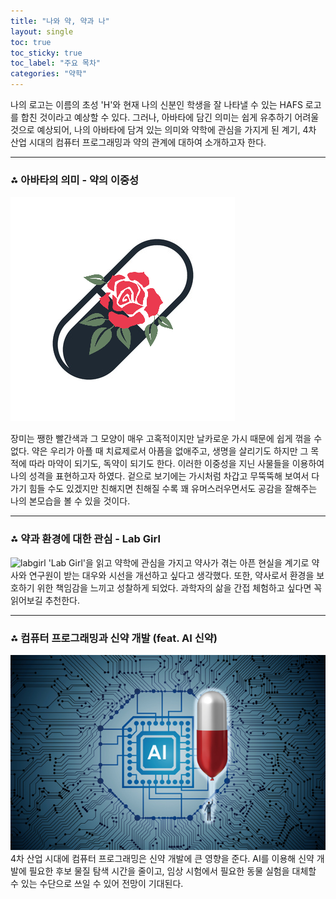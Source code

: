 ```yaml
---
title: "나와 약, 약과 나"
layout: single
toc: true
toc_sticky: true
toc_label: "주요 목차"
categories: "약학"
---
```


나의 로고는 이름의 초성 'H'와 현재 나의 신분인 학생을 잘 나타낼 수 있는 HAFS 로고를 합친 것이라고 예상할 수 있다. 그러나, 아바타에 담긴 의미는 쉽게 유추하기 어려울 것으로 예상되어, 나의 아바타에  담겨 있는 의미와 약학에 관심을 가지게 된 계기, 4차 산업 시대의 컴퓨터 프로그래밍과 약의 관계에 대하여 소개하고자 한다.

---
### ⁂ 아바타의 의미 - 약의 이중성
![medicine](/assets/images/medicine.png)

장미는 쨍한 빨간색과 그 모양이 매우 고혹적이지만 날카로운 가시 때문에 쉽게 꺾을 수 없다. 약은 우리가 아플 때 치료제로서 아픔을 없애주고, 생명을 살리기도 하지만 그 목적에 따라 마약이 되기도, 독약이 되기도 한다. 이러한 이중성을 지닌 사물들을 이용하여 나의 성격을 표현하고자 하였다. 겉으로 보기에는 가시처럼 차갑고 무뚝뚝해 보여서 다가기 힘들 수도 있겠지만 친해지면 친해질 수록 꽤 유머스러우면서도 공감을 잘해주는 나의 본모습을 볼 수 있을 것이다.

---
### ⁂ 약과 환경에 대한 관심 - Lab Girl
![labgirl](https://user-images.githubusercontent.com/89567621/146397406-1e3d185e-ffa1-402f-9a3e-cc6396e58b7e.jpeg)
'Lab Girl'을 읽고 약학에 관심을 가지고 약사가 겪는 아픈 현실을 계기로 약사와 연구원이 받는 대우와 시선을 개선하고 싶다고 생각했다. 또한, 약사로서 환경을 보호하기 위한 책임감을 느끼고 성찰하게 되었다. 과학자의 삶을 간접 체험하고 싶다면 꼭 읽어보길 추천한다.

---
### ⁂ 컴퓨터 프로그래밍과 신약 개발 (feat. AI 신약)
[![AI](/assets/images/AI.png "관련 뉴스 기사를 읽어보고 싶다면 방문해 보세요")](http://www.monews.co.kr/news/articleView.html?idxno=112572)
4차 산업 시대에 컴퓨터 프로그래밍은 신약 개발에 큰 영향을 준다. AI를 이용해 신약 개발에 필요한 후보 물질 탐색 시간을 줄이고, 임상 시험에서 필요한 동물 실험을 대체할 수 있는 수단으로 쓰일 수 있어 전망이 기대된다.
